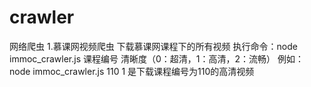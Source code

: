 # crawler
网络爬虫
1.慕课网视频爬虫
  下载慕课网课程下的所有视频
  执行命令：node immoc_crawler.js 课程编号 清晰度（0：超清，1：高清，2：流畅）
  例如：node immoc_crawler.js 110 1 是下载课程编号为110的高清视频
